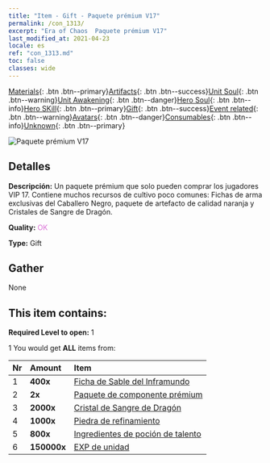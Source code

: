 ```yaml
---
title: "Item - Gift - Paquete prémium V17"
permalink: /con_1313/
excerpt: "Era of Chaos  Paquete prémium V17"
last_modified_at: 2021-04-23
locale: es
ref: "con_1313.md"
toc: false
classes: wide
---
```

 [Materials](/ItemsES/){: .btn .btn--primary}[Artifacts](/ItemsES/Artifacts/){: .btn .btn--success}[Unit Soul](/ItemsES/UnitSoul/){: .btn .btn--warning}[Unit Awakening](/ItemsES/UnitAwakening/){: .btn .btn--danger}[Hero Soul](/ItemsES/HeroSoul/){: .btn .btn--info}[Hero SKill](/ItemsES/HeroSkill/){: .btn .btn--primary}[Gift](/ItemsES/Gift/){: .btn .btn--success}[Event related](/ItemsES/Events/){: .btn .btn--warning}[Avatars](/ItemsES/Avatars/){: .btn .btn--danger}[Consumables](/ItemsES/Consumables/){: .btn .btn--info}[Unknown](/ItemsES/Unknown/){: .btn .btn--primary}

 ![Paquete prémium V17](/images/t/i_905001.png)

## Detalles
 **Descripción:** Un paquete prémium que solo pueden comprar los jugadores VIP 17. Contiene muchos recursos de cultivo poco comunes: Fichas de arma exclusivas del Caballero Negro, paquete de artefacto de calidad naranja y Cristales de Sangre de Dragón.

 **Quality:** <span style="color: #DA70D6">OK</span>

 **Type:** Gift

## Gather

  None

## This item contains:

 **Required Level to open:** 1

 1 You would get **ALL** items  from:

  | Nr | Amount |     Item    |
  |:---|:-------|:------------|
  | 1 |  **400x** | [Ficha de Sable del Inframundo](/ItemsES/con_979/) |  | 
  | 2 |  **2x** | [Paquete de componente prémium](/ItemsES/con_1363/) |  | 
  | 3 |  **2000x** | [Cristal de Sangre de Dragón](/ItemsES/con_879/) |  | 
  | 4 |  **1000x** | [Piedra de refinamiento](/ItemsES/con_814/) |  | 
  | 5 |  **800x** | [Ingredientes de poción de talento](/ItemsES/con_1120/) |  | 
  | 6 |  **150000x** | [EXP de unidad](/ItemsES/con_902/) |  | 
